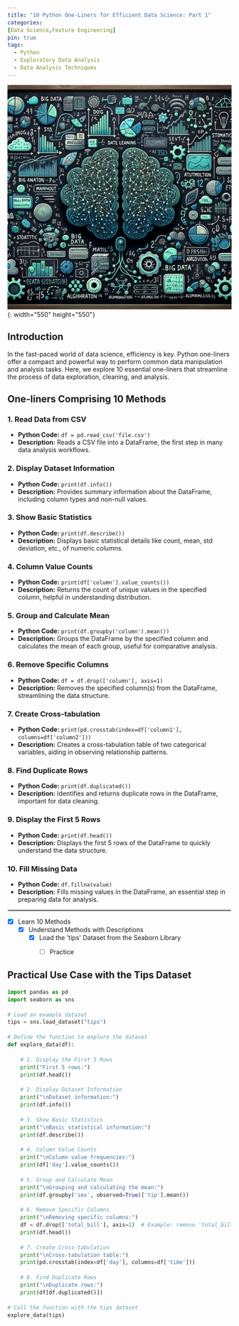 ```yaml
---
title: "10 Python One-Liners for Efficient Data Science: Part 1"
categories:
[Data Science,Feature Engineering]
pin: true
tags:
  - Python
  - Exploratory Data Analysis
  - Data Analysis Techniques
---
```


![Recursive Application Illustration](/assets/images/mostcommen.png){: width="550" height="550"}


## Introduction

In the fast-paced world of data science, efficiency is key. Python one-liners offer a compact and powerful way to perform common data manipulation and analysis tasks. Here, we explore 10 essential one-liners that streamline the process of data exploration, cleaning, and analysis.

## One-liners Comprising 10 Methods

### 1. Read Data from CSV
- **Python Code:** `df = pd.read_csv('file.csv')`
- **Description:** Reads a CSV file into a DataFrame, the first step in many data analysis workflows.

### 2. Display Dataset Information
- **Python Code:** `print(df.info())`
- **Description:** Provides summary information about the DataFrame, including column types and non-null values.

### 3. Show Basic Statistics
- **Python Code:** `print(df.describe())`
- **Description:** Displays basic statistical details like count, mean, std deviation, etc., of numeric columns.

### 4. Column Value Counts
- **Python Code:** `print(df['column'].value_counts())`
- **Description:** Returns the count of unique values in the specified column, helpful in understanding distribution.

### 5. Group and Calculate Mean
- **Python Code:** `print(df.groupby('column').mean())`
- **Description:** Groups the DataFrame by the specified column and calculates the mean of each group, useful for comparative analysis.

### 6. Remove Specific Columns
- **Python Code:** `df = df.drop(['column'], axis=1)`
- **Description:** Removes the specified column(s) from the DataFrame, streamlining the data structure.

### 7. Create Cross-tabulation
- **Python Code:** `print(pd.crosstab(index=df['column1'], columns=df['column2']))`
- **Description:** Creates a cross-tabulation table of two categorical variables, aiding in observing relationship patterns.

### 8. Find Duplicate Rows
- **Python Code:** `print(df.duplicated())`
- **Description:** Identifies and returns duplicate rows in the DataFrame, important for data cleaning.

### 9. Display the First 5 Rows
- **Python Code:** `print(df.head())`
- **Description:** Displays the first 5 rows of the DataFrame to quickly understand the data structure.

### 10. Fill Missing Data
- **Python Code:** `df.fillna(value)`
- **Description:** Fills missing values in the DataFrame, an essential step in preparing data for analysis.

<!-- Custom styled horizontal line -->
<hr style="border: 2px solid #ccc; border-radius: 5px;"/>


  - [x] Learn 10 Methods
    + [x] Understand Methods with Descriptions
      * [x] Load the 'tips' Dataset from the Seaborn Library
        - [ ] Practice



## Practical Use Case with the Tips Dataset

```python
import pandas as pd
import seaborn as sns

# Load an example dataset
tips = sns.load_dataset("tips")

# Define the function to explore the dataset
def explore_data(df):
    
    # 1. Display the First 5 Rows
    print("First 5 rows:")
    print(df.head())
    
    # 2. Display Dataset Information
    print("\nDataset information:")
    print(df.info())

    # 3. Show Basic Statistics
    print("\nBasic statistical information:")
    print(df.describe())

    # 4. Column Value Counts
    print("\nColumn value frequencies:")
    print(df['day'].value_counts())

    # 5. Group and Calculate Mean
    print("\nGrouping and calculating the mean:")
    print(df.groupby('sex', observed=True)['tip'].mean())

    # 6. Remove Specific Columns
    print("\nRemoving specific columns:")
    df = df.drop(['total_bill'], axis=1)  # Example: remove 'total_bill' column
    print(df.head())

    # 7. Create Cross-tabulation
    print("\nCross-tabulation table:")
    print(pd.crosstab(index=df['day'], columns=df['time']))

    # 8. Find Duplicate Rows
    print("\nDuplicate rows:")
    print(df[df.duplicated()])
    
# Call the function with the tips dataset
explore_data(tips)
```